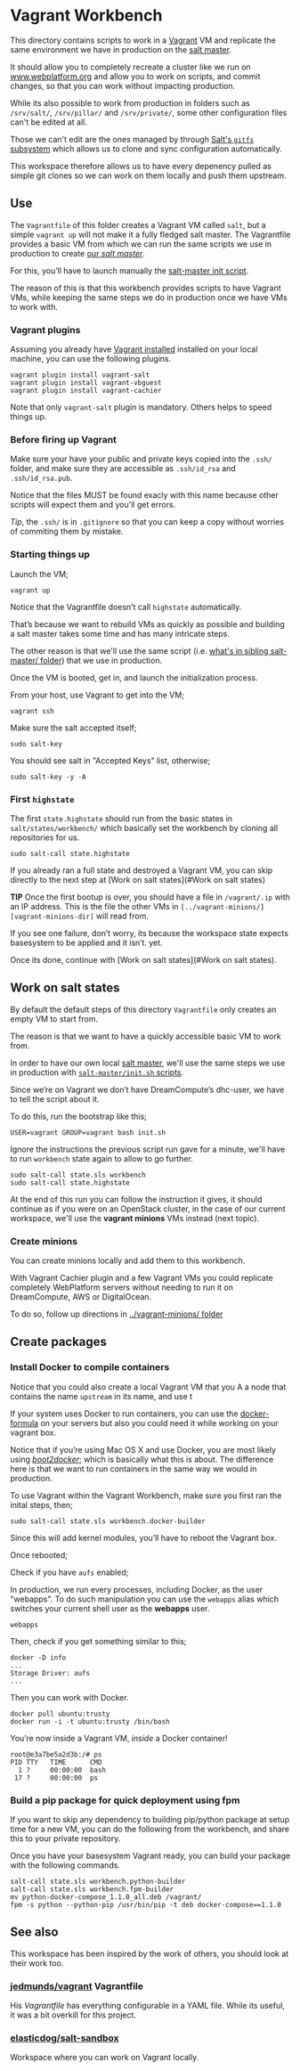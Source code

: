 # Vagrant Workbench

This directory contains scripts to work in a [Vagrant][vagrant-site] VM and replicate the same
environment we have in production on the [salt master][the-salt-master].

It should allow you to completely recreate a cluster like we run on www.webplatform.org and
allow you to work on scripts, and commit changes, so that you can work without impacting production.

While its also possible to work from production in folders such as `/srv/salt/`, `/srv/pillar/`
and `/srv/private/`, some other configuration files can't be edited at all.

Those we can't edit are the ones managed by through [Salt's `gitfs` subsystem][gitfs-walkthrough]
which allows us to clone and sync configuration automatically.

This workspace therefore allows us to have every depenency pulled as simple git clones
so we can work on them locally and push them upstream.


## Use

The `Vagrantfile` of this folder creates a Vagrant VM called `salt`, but a simple `vagrant up`
will not make it a fully fledged salt master. The Vagrantfile provides a basic VM
from which we can run the same scripts we use in production to create [our *salt master*][the-salt-master].

For this, you’ll have to launch manually the [salt-master init script][salt-master-init].

The reason of this is that this workbench provides scripts to have Vagrant VMs,
while keeping the same steps we do in production once we have VMs to work with.


### Vagrant plugins

Assuming you already have [Vagrant installed][vagrant-site] installed on your local machine,
you can use the following plugins.

    vagrant plugin install vagrant-salt
    vagrant plugin install vagrant-vbguest
    vagrant plugin install vagrant-cachier

Note that only `vagrant-salt` plugin is mandatory. Others helps to speed things up.


### Before firing up Vagrant

Make sure your have your public and private keys copied into the `.ssh/` folder,
and make sure they are accessible as `.ssh/id_rsa` and `.ssh/id_rsa.pub`.

Notice that the files MUST be found exacly with this name because other scripts will
expect them and you'll get errors.

*Tip*, the `.ssh/` is in `.gitignore` so that you can keep a copy without
worries of commiting them by mistake.


### Starting things up

Launch the VM;

    vagrant up

Notice that the Vagrantfile doesn’t call `highstate` automatically.

That’s because we want to rebuild VMs as quickly as possible and
building a salt master takes some time and has many intricate steps.

The other reason is that we'll use the same script
(i.e. [what's in sibling salt-master/ folder][salt-master-init]) that we use in production.

Once the VM is booted, get in, and launch the initialization process.

From your host, use Vagrant to get into the VM;

    vagrant ssh

Make sure the salt accepted itself;

    sudo salt-key

You should see salt in "Accepted Keys" list, otherwise;

    sudo salt-key -y -A


### First `highstate`

The first `state.highstate` should run from the basic states in `salt/states/workbench/` which basically
set the workbench by cloning all repositories for us.

    sudo salt-call state.highstate

If you already ran a full state and destroyed a Vagrant VM,
you can skip directly to the next step at [Work on salt states](#Work on salt states)

**TIP** Once the first bootup is over, you should have a file in `/vagrant/.ip` with an IP address.
  This is the file the other VMs in `[../vagrant-minions/][vagrant-minions-dir]` will read from.

If you see one failure, don’t worry, its because the workspace state expects basesystem to be applied and it isn’t. yet.

Once its done, continue with [Work on salt states](#Work on salt states).


## Work on salt states

By default the default steps of this directory `Vagrantfile` only creates an empty VM to start from.

The reason is that we want to have a quickly accessible basic VM to work from.

In order to have our own local [salt master][the-salt-master], we'll use the same steps we use in production
with [`salt-master/init.sh` scripts][salt-master-init].

Since we’re on Vagrant we don’t have DreamCompute’s dhc-user, we have to tell the script about it.

To do this, run the bootstrap like this;

    USER=vagrant GROUP=vagrant bash init.sh

Ignore the instructions the previous script run gave for a minute,
we'll have to run `workbench` state again to allow to go further.

    sudo salt-call state.sls workbench
    sudo salt-call state.highstate

At the end of this run you can follow the instruction it gives, it should continue
as if you were on an OpenStack cluster, in the case of our current workspace,
we'll use the **vagrant minions** VMs instead (next topic).



### Create minions

You can create minions locally and add them to this workbench.

With Vagrant Cachier plugin and a few Vagrant VMs you could replicate completely WebPlatform servers
without needing to run it on DreamCompute, AWS or DigitalOcean.

To do so, follow up directions in [../vagrant-minions/ folder][vagrant-minions-dir]

## Create packages

### Install Docker to compile containers

Notice that you could also create a local Vagrant VM that you A
a node that contains the name `upstream` in its name, and use t

If your system uses Docker to run containers, you can use the [docker-formula][docker-formula] on your servers
but also you could need it while working on your vagrant box.

Notice that if you’re using Mac OS X and use Docker, you are most likely using [*boot2docker*][boot2docker];
which is basically what this is about. The difference here is that we want to run containers in the same way we would in production.

To use Vagrant within the Vagrant Workbench, make sure you first ran the inital steps, then;

    sudo salt-call state.sls workbench.docker-builder

Since this will add kernel modules, you’ll have to reboot the Vagrant box.

Once rebooted;

Check if you have `aufs` enabled;


In production, we run every processes, including Docker, as the user "webapps".
To do such manipulation you can use the `webapps` alias which switches your current shell user as the **webapps** user.

    webapps

Then, check if you get something similar to this;

    docker -D info
    ...
    Storage Driver: aufs
    ...

Then you can work with Docker.

    docker pull ubuntu:trusty
    docker run -i -t ubuntu:trusty /bin/bash

You’re now inside a Vagrant VM, *inside* a Docker container!

    root@e3a7be5a2d3b:/# ps
    PID TTY   TIME      CMD
      1 ?     00:00:00  bash
     17 ?     00:00:00  ps


### Build a pip package for quick deployment using fpm

If you want to skip any dependency to building pip/python package at setup time for a new VM,
you can do the following from the workbench, and share this to your private repository.

Once you have your basesystem Vagrant ready, you can build your package with the following commands.

    salt-call state.sls workbench.python-builder
    salt-call state.sls workbench.fpm-builder
    mv python-docker-compose_1.1.0_all.deb /vagrant/
    fpm -s python --python-pip /usr/bin/pip -t deb docker-compose==1.1.0



## See also

This workspace has been inspired by the work of others, you should look at their work too.

### [jedmunds/vagrant][jedmunds-vagrant] Vagrantfile

His *Vagrantfile* has everything configurable in a YAML file.
While its useful, it was a bit overkill for this project.


### [elasticdog/salt-sandbox][salt-sandbox]

Workspace where you can work on Vagrant locally.



  [vagrant-site]: https://www.vagrantup.com/
  [salt-master-init]: ../salt-master/
  [vagrant-minions-dir]: ../vagrant-minions/
  [salt-sandbox]: https://github.com/elasticdog/salt-sandbox
  [docker-formula]: https://github.com/saltstack-formulas/docker-formula
  [boot2docker]: http://boot2docker.io/
  [workbench-clones]: salt/pillar/workbench/ "Pillar of all gitfs_remotes we use in production"
  [jedmunds-vagrant]: https://github.com/jedmunds/vagrant
  [elasticdog-sandbox]: https://github.com/elasticdog/salt-sandbox
  [gitfs-walkthrough]: http://docs.saltstack.com/en/latest/topics/tutorials/gitfs.html
  [the-salt-master]: https://docs.webplatform.org/wiki/WPD:Infrastructure/architecture/The_salt_master "Salt Master design document"

